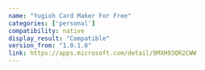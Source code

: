 ```yaml
---
name: "Yugioh Card Maker For Free"
categories: ['personal']
compatibility: native
display_result: "Compatible"
version_from: "1.0.1.0"
link: https://apps.microsoft.com/detail/9MXH93QR2CWW
---
```

